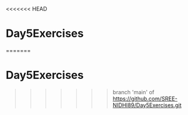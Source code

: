 <<<<<<< HEAD
# Day5Exercises
=======
# Day5Exercises
>>>>>>> branch 'main' of https://github.com/SREE-NIDHI89/Day5Exercises.git
